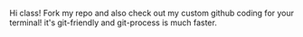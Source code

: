Hi class! Fork my repo and also check out my custom github coding for your terminal! it's git-friendly and git-process is much faster. 